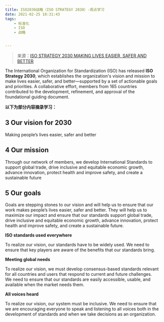```yaml
---
title: ISO2030战略（ISO STRATEGY 2030）-观点学习
date: 2021-02-25 18:31:43
tags: 
	- 标准化
	- ISO
	- 战略


---
```


>  来源：[ISO STRATEGY 2030 MAKING LIVES EASIER, SAFER AND BETTER](https://www.iso.org/publication/PUB100364.html)

The International Organization for Standardization (ISO) has released **ISO Strategy 2030**, which establishes the organization's vision and mission to make lives easier, safer, and better—supported by a set of actionable goals and priorities. A collaborative effort, members from 165 countries contributed to the development, refinement, and approval of the foundational guiding document. 



**以下为部分内容摘录学习：**

## 3 Our vision for 2030

Making people’s lives easier, safer and better

## 4 Our mission

Through our network of members, we develop International Standards to support global trade,
drive inclusive and equitable economic growth, advance innovation, protect health and improve
safety, and create a sustainable future

## 5 Our goals

Goals are stepping stones to our vision and will help us to ensure that our work makes people’s
lives easier, safer and better. They will help us to maximize our impact and ensure that our
standards support global trade, drive inclusive and equitable economic growth, advance
innovation, protect health and improve safety, and create a sustainable future.

**ISO standards used everywhere**

To realize our vision, our standards have to be widely used. We need to ensure that key players
are aware of the benefits that our standards bring.

**Meeting global needs**

To realize our vision, we must develop consensus-based standards relevant for all countries and
users that respond to current and future challenges. We need to ensure that our standards are
easily accessible, usable, and available when the market needs them.

**All voices heard**

To realize our vision, our system must be inclusive. We need to ensure that we are encouraging
everyone to speak and listening to all voices both in the development of standards and when we
take decisions as an organization.

